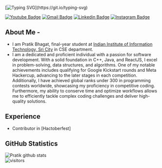 <!--
**PRATIK BHAGAT/PRATIK BHAGAT** is a ✨ _special_ ✨ repository because its `README.md` (this file) appears on your GitHub profile.

Here are some ideas to get you started:

- 🔭 I’m currently working on ...
- 🌱 I’m currently learning ...
- 👯 I’m looking to collaborate on ...
- 🤔 I’m looking for help with ...
- 💬 Ask me about ...
- 📫 How to reach me: ...
- 😄 Pronouns: ...
- ⚡ Fun fact: ...
-->

[![Typing SVG](https://readme-typing-svg.herokuapp.com?color=47ADB3&vCenter=true&width=540&height=46&lines=Welcome+to+Pratik+Bhagat%27s+GitHub+Profile...)](https://git.io/typing-svg)

[![Youtube Badge](https://img.shields.io/badge/-Code%20With%20Pratik-ff0000?style=square&logo=YouTube&logoColor=white&link=https://www.youtube.com/channel/UCBRewejO-I8a4jkygbGnIkQ)](https://www.youtube.com/channel/UCBRewejO-I8a4jkygbGnIkQ)
[![Gmail Badge](https://img.shields.io/badge/-pratikbhagat2707@gmail.com-c14438?style=square&logo=Gmail&logoColor=white&link=mailto:pratikbhagat2707@gmail.com)](mailto:pratikbhagat2707@gmail.com)
[![Linkedin Badge](https://img.shields.io/badge/-Pratik%20Bhagat-blue?style=square&logo=Linkedin&logoColor=white&link=https://www.linkedin.com/in/pratik-bhagat-b57897214/)](https://www.linkedin.com/in/pratik-bhagat-b57897214/)
[![Instagram Badge](https://img.shields.io/badge/-pratikbhagat490-fd3958?style=square&logo=Instagram&logoColor=white&link=https://www.instagram.com/pratikbhagat490/)](https://www.instagram.com/pratikbhagat490/)
## About Me -
- I am Pratik Bhagat, final-year student at [Indian Institute of Information Technology, Sri City](http://www.iiits.ac.in/) in CSE department.
- I am a dedicated and proficient individual with a passion for software development. With a solid foundation in C++, Java, and ReactJS, I excel in problem-solving, data structures, and algorithms.
One of my notable achievements includes qualifying for Google Kickstart rounds and Meta Hackercup, advancing to the later stages in each competition. Additionally, I have achieved global ranks under 300 in programming contests worldwide, showcasing my proficiency in competitive coding.
Furthermore, my ability to conserve time and optimize workflows allows me to efficiently tackle complex coding challenges and deliver high-quality solutions.

## Experience
- Contributor in [Hactoberfest]


## GitHub Statistics
![Pratik github stats](https://github-readme-stats.vercel.app/api?username=pratik-2707&show_icons=true&hide_border=true)
<br>
![visitors](https://visitor-badge.laobi.icu/badge?page_id=pratik-2707.pratik-2707)
